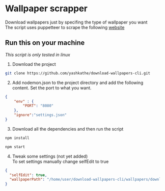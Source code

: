 # Wallpaper scrapper

Download wallpapers just by specifing the type of wallpaper you want  
The script uses puppetteer to scrape the following [website](https://www.wallpaperflare.com/)

## Run this on your machine

_This script is only tested in linux_

1. Download the project
```bash
git clone https://github.com/yashkathe/download-wallpapers-cli.git
```

2. Add nodemon.json to the project directory and add the following content. Set the port to what you want.
```json
{
    "env" : {
        "PORT": "8080"
    },
    "ignore":"settings.json"
}
```

3. Download all the dependencies and then run the script
```bash
npm install
```

```bash
npm start
```

4. Tweak some settings (not yet added)  
To set settings manually change selfEdit to true
```json
{
  "selfEdit": true,
  "wallpaperPath": "/home/user/download-wallpapers-cli/wallpapers/downloads"
}
```